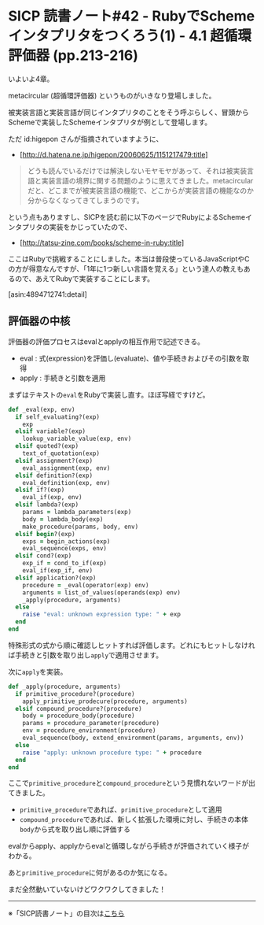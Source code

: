 SICP 読書ノート#42  - RubyでSchemeインタプリタをつくろう(1) - 4.1 超循環評価器 (pp.213-216)
======================================

いよいよ4章。

metacircular (超循環評価器) というものがいきなり登場しました。

被実装言語と実装言語が同じインタプリタのことをそう呼ぶらしく、冒頭からSchemeで実装したSchemeインタプリタが例として登場します。

ただ id:higepon さんが指摘されていますように、

* [http://d.hatena.ne.jp/higepon/20060625/1151217479:title]

> どうも読んでいるだけでは解決しないモヤモヤがあって、それは被実装言語と実装言語の境界に関する問題のように思えてきました。metacircularだと、どこまでが被実装言語の機能で、どこからが実装言語の機能なのか分からなくなってきてしまうのです。

という点もありますし、SICPを読む前に以下のページでRubyによるSchemeインタプリタの実装をかじっていたので、

* [http://tatsu-zine.com/books/scheme-in-ruby:title]

ここはRubyで挑戦することにしました。本当は普段使っているJavaScriptやCの方が得意なんですが、「1年に1つ新しい言語を覚える」という達人の教えもあるので、あえてRubyで実装することにします。

[asin:4894712741:detail]


## 評価器の中核

評価器の評価プロセスはevalとapplyの相互作用で記述できる。

- eval : 式(expression)を評価し(evaluate)、値や手続きおよびその引数を取得
- apply : 手続きと引数を適用


まずはテキストの```eval```をRubyで実装し直す。ほぼ写経ですけど。

```ruby
def _eval(exp, env)
  if self_evaluating?(exp)
    exp
  elsif variable?(exp)
    lookup_variable_value(exp, env)
  elsif quoted?(exp)
    text_of_quotation(exp)
  elsif assignment?(exp)
    eval_assignment(exp, env)
  elsif definition?(exp)
    eval_definition(exp, env)
  elsif if?(exp)
    eval_if(exp, env)
  elsif lambda?(exp)
    params = lambda_parameters(exp)
    body = lambda_body(exp)
    make_procedure(params, body, env)
  elsif begin?(exp)
    exps = begin_actions(exp)
    eval_sequence(exps, env)
  elsif cond?(exp)
    exp_if = cond_to_if(exp)
    eval_if(exp_if, env)
  elsif application?(exp)
    procedure = _eval(operator(exp) env)
    arguments = list_of_values(operands(exp) env)
    _apply(procedure, arguments)
  else
    raise "eval: unknown expression type: " + exp
  end
end
```

特殊形式の式から順に確認しヒットすれば評価します。どれにもヒットしなければ手続きと引数を取り出し```apply```で適用させます。

次に```apply```を実装。

```ruby
def _apply(procedure, arguments)
  if primitive_procedure?(procedure)
    apply_primitive_prodecure(procedure, arguments)
  elsif compound_procedure?(procedure)
    body = procedure_body(procedure)
    params = procedure_parameter(procedure)
    env = procedure_environment(procedure)
    eval_sequence(body, extend_environment(params, arguments, env))
  else
    raise "apply: unknown procedure type: " + procedure
  end
end
```

ここで```primitive_procedure```と```compound_procedure```という見慣れないワードが出てきました。

- ```primitive_procedure```であれば、```primitive_procedure```として適用
- ```compound_procedure```であれば、新しく拡張した環境に対し、手続きの本体```body```から式を取り出し順に評価する

evalからapply、applyからevalと循環しながら手続きが評価されていく様子がわかる。

あと```primitive_procedure```に何があるのか気になる。

まだ全然動いていないけどワクワクしてきました！


--------------------------------

※「SICP読書ノート」の目次は[こちら](/entry/sicp/index)


<script type="text/x-mathjax-config">
  MathJax.Hub.Config({ tex2jax: { inlineMath: [['$','$'], ["\\(","\\)"]] } });
</script>
<script type="text/javascript"
  src="http://cdn.mathjax.org/mathjax/latest/MathJax.js?config=TeX-AMS_HTML">
</script>
<meta http-equiv="X-UA-Compatible" CONTENT="IE=EmulateIE7" />
